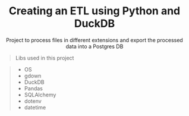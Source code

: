 <span id="top"></span>
<h1 align="center">Creating an ETL using Python and DuckDB </h1>

<div align="center">
	
  Project to process files in different extensions and export the processed data into a Postgres DB <br>

</div>

> Libs used in this project

> * OS
> * gdown
> * DuckDB
> * Pandas
> * SQLAlchemy
> * dotenv
> * datetime